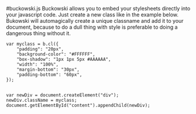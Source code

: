 #buckowski.js
Buckowski allows you to embed your stylesheets directly into your javascript code.
Just create a new class like in the example below. Bukowski will automagically create a unique classname and add it to your document, because to do a dull thing with style is preferable to doing a dangerous thing without it.

```
var myclass = b.cl({
	"padding": "20px",
	"background-color": "#FFFFFF",
	"box-shadow": "1px 1px 5px #AAAAAA",
	"width": "100%",
	"margin-bottom": "30px",
	"padding-bottom": "60px",
});


var newDiv = document.createElement("div");
newDiv.className = myclass;
document.getElementById("content").appendChild(newDiv);
```

